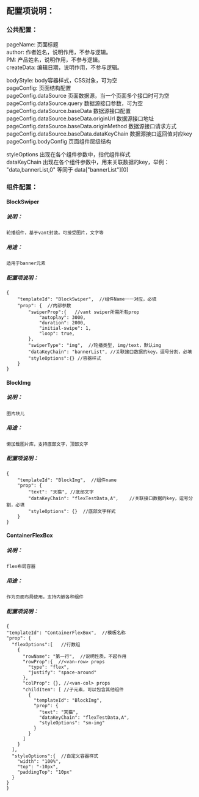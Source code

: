 ## 配置项说明：

### 公共配置：
pageName:  页面标题  
author:  作者姓名，说明作用，不参与逻辑。  
PM:  产品姓名，说明作用，不参与逻辑。  
createData:  编辑日期，说明作用，不参与逻辑。   

bodyStyle:  body容器样式，CSS对象，可为空  
pageConfig:  页面结构配置    
pageConfig.dataSource  页面数据源，当一个页面多个接口时可为空   
pageConfig.dataSource.query  数据源接口参数，可为空   
pageConfig.dataSource.baseData  数据源接口配置   
pageConfig.dataSource.baseData.originUrl  数据源接口地址   
pageConfig.dataSource.baseData.originMethod  数据源接口请求方式   
pageConfig.dataSource.baseData.dataKeyChain  数据源接口返回值对应key    
pageConfig.bodyConfig  页面组件层级结构   

styleOptions 出现在各个组件参数中，指代组件样式   
dataKeyChain 出现在各个组件参数中，用来关联数据的key，举例：    
"data,bannerList,0" 等同于 data["bannerList"][0]   

### 组件配置：

#### BlockSwiper
##### 说明：
    轮播组件，基于vant封装。可接受图片，文字等
##### 用途：
    适用于banner元素
##### 配置项说明：
```
{
    "templateId": "BlockSwiper",  //组件Name一一对应，必填
    "prop": {  //内部参数
        "swiperProp":{   //vant swiper所需所有prop
            "autoplay": 3000,
            "duration": 2000,
            "initial-swipe": 1,
            "loop": true,
        },
        "swiperType": "img",  //轮播类型, img/text，默认img
        "dataKeyChain": "bannerList", //关联接口数据的key，逗号分割，必填
        "styleOptions":{} //容器样式
    }
}
```

#### BlockImg
##### 说明：
    图片块儿
##### 用途：
    懒加载图片库，支持底部文字，顶部文字
##### 配置项说明：
```
{
    "templateId": "BlockImg",  //组件name
    "prop": {
        "text": "天猫", //底部文字
        "dataKeyChain": "flexTestData,A",    //关联接口数据的key，逗号分割，必填
        "styleOptions": {}  //底部文字样式
    }
}
```

#### ContainerFlexBox
##### 说明：
    flex布局容器
##### 用途：
    作为页面布局使用，支持内嵌各种组件
##### 配置项说明：
```
{
"templateId": "ContainerFlexBox",  //模板名称
"prop": {
  "flexOptions":[   //行数组
    {
      "rowName": "第一行",  //说明性质，不起作用
      "rowProp":{  //<van-row> props
        "type": "flex",
        "justify": "space-around"
      },
      "colProp": {}, //<van-col> props
      "childItem": [ //子元素，可以包含其他组件
        {
          "templateId": "BlockImg",
          "prop": {
            "text": "天猫",
            "dataKeyChain": "flexTestData,A",
            "styleOptions": "sm-img"
          }
        }
      ]
    }
  ],
  "styleOptions":{  //自定义容器样式
    "width": "100%",
    "top": "-10px",
    "paddingTop": "10px"
  }
}
}
```